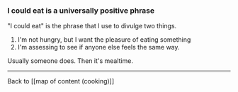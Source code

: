 ### I could eat is a universally positive phrase

"I could eat" is the phrase that I use to divulge two things.  
  
1. I'm not hungry, but I want the pleasure of eating something
2. I'm assessing to see if anyone else feels the same way.  
  
Usually someone does. Then it's mealtime.

---

Back to [[map of content (cooking)]]